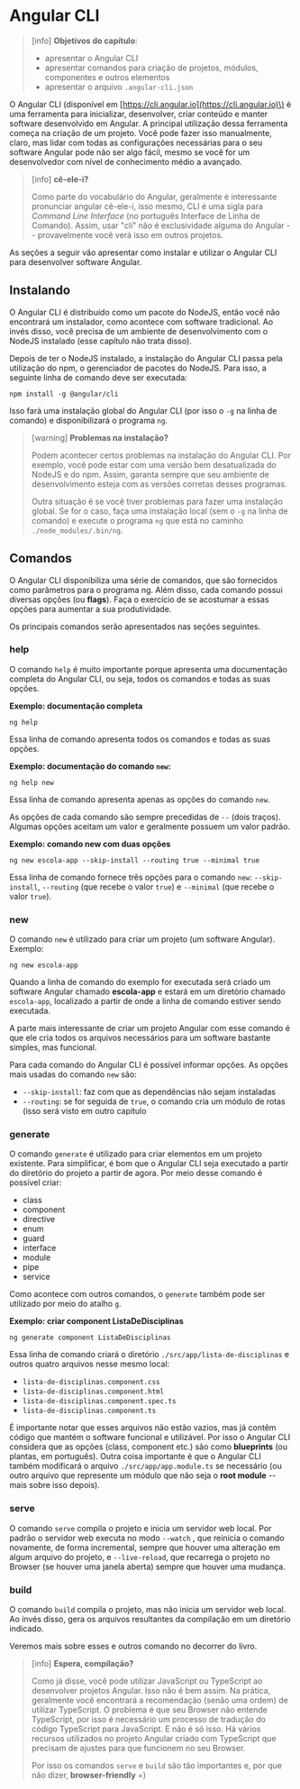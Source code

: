 # Angular CLI

> \[info\] **Objetivos do capítulo**:
>
> * apresentar o Angular CLI
> * apresentar comandos para criação de projetos, módulos, componentes e outros elementos
> * apresentar o arquivo `.angular-cli.json`

O Angular CLI \(disponível em [https://cli.angular.io](https://cli.angular.io)\) é uma ferramenta para inicializar, desenvolver, criar conteúdo e manter software desenvolvido em Angular. A principal utilização dessa ferramenta começa na criação de um projeto. Você pode fazer isso manualmente, claro, mas lidar com todas as configurações necessárias para o seu software Angular pode não ser algo fácil, mesmo se você for um desenvolvedor com nível de conhecimento médio a avançado.

> \[info\] **cê-ele-i?**
>
> Como parte do vocabulário do Angular, geralmente é interessante pronunciar angular cê-ele-i, isso mesmo, CLI é uma sigla para _Command Line Interface_ \(no português Interface de Linha de Comando\). Assim, usar "cli" não é exclusividade alguma do Angular -- provavelmente você verá isso em outros projetos.

As seções a seguir vão apresentar como instalar e utilizar o Angular CLI para desenvolver software Angular.

## Instalando

O Angular CLI é distribuído como um pacote do NodeJS, então você não encontrará um instalador, como acontece com software tradicional. Ao invés disso, você precisa de um ambiente de desenvolvimento com o NodeJS instalado \(esse capítulo não trata disso\).

Depois de ter o NodeJS instalado, a instalação do Angular CLI passa pela utilização do npm, o gerenciador de pacotes do NodeJS. Para isso, a seguinte linha de comando deve ser executada:

```
npm install -g @angular/cli
```

Isso fará uma instalação global do Angular CLI \(por isso o `-g` na linha de comando\) e disponibilizará o programa `ng`.

> \[warning\] **Problemas na instalação?**
>
> Podem acontecer certos problemas na instalação do Angular CLI. Por exemplo, você pode estar com uma versão bem desatualizada do NodeJS e do npm. Assim, garanta sempre que seu ambiente de desenvolvimento esteja com as versões corretas desses programas.
>
> Outra situação é se você tiver problemas para fazer uma instalação global. Se for o caso, faça uma instalação local \(sem o `-g` na linha de comando\) e execute o programa `ng` que está no caminho `./node_modules/.bin/ng`.

## Comandos

O Angular CLI disponibiliza uma série de comandos, que são fornecidos como parâmetros para o programa ng. Além disso, cada comando possui diversas opções \(ou **flags**\). Faça o exercício de se acostumar a essas opções para aumentar a sua produtividade.

Os principais comandos serão apresentados nas seções seguintes.

### help

O comando `help` é muito importante porque apresenta uma documentação completa do Angular CLI, ou seja, todos os comandos e todas as suas opções. 

**Exemplo: documentação completa**

```
ng help
```

Essa linha de comando apresenta todos os comandos e todas as suas opções. 

**Exemplo: documentação do comando `new`:**

```
ng help new
```

Essa linha de comando apresenta apenas as opções do comando `new`. 

As opções de cada comando são sempre precedidas de `--` \(dois traços\). Algumas opções aceitam um valor e geralmente possuem um valor padrão.

**Exemplo: comando new com duas opções**

```
ng new escola-app --skip-install --routing true --minimal true
```

Essa linha de comando fornece três opções para o comando `new`: `--skip-install`, `--routing` \(que recebe o valor `true`\) e `--minimal` \(que recebe o valor `true`\).

### new

O comando `new` é utilizado para criar um projeto \(um software Angular\). Exemplo:

```
ng new escola-app
```

Quando a linha de comando do exemplo for executada será criado um software Angular chamado **escola-app** e estará em um diretório chamado `escola-app`, localizado a partir de onde a linha de comando estiver sendo executada.

A parte mais interessante de criar um projeto Angular com esse comando é que ele cria todos os arquivos necessários para um software bastante simples, mas funcional.

Para cada comando do Angular CLI é possível informar opções. As opções mais usadas do comando `new` são:

* `--skip-install`: faz com que as dependências não sejam instaladas
* `--routing`:  se for seguida de `true`, o comando cria um módulo de rotas \(isso será visto em outro capítulo

### generate

O comando `generate` é utilizado para criar elementos em um projeto existente. Para simplificar, é bom que o Angular CLI seja executado a partir do diretório do projeto a partir de agora. Por meio desse comando é possível criar:

* class
* component
* directive
* enum
* guard
* interface
* module
* pipe
* service

Como acontece com outros comandos, o `generate` também pode ser utilizado por meio do atalho `g`.

**Exemplo: criar component ListaDeDisciplinas**

```
ng generate component ListaDeDisciplinas
```

Essa linha de comando criará o diretório `./src/app/lista-de-disciplinas` e outros quatro arquivos nesse mesmo local:

* `lista-de-disciplinas.component.css`
* `lista-de-disciplinas.component.html`
* `lista-de-disciplinas.component.spec.ts`
* `lista-de-disciplinas.component.ts`

É importante notar que esses arquivos não estão vazios, mas já contêm código que mantém o software funcional e utilizável. Por isso o Angular CLI considera que as opções \(class, component etc.\) são como **blueprints** \(ou plantas, em português\). Outra coisa importante é que o Angular CLI também modificará o arquivo `./src/app/app.module.ts` se necessário \(ou outro arquivo que represente um módulo que não seja o **root module** -- mais sobre isso depois\).

### serve

O comando `serve` compila o projeto e inicia um servidor web local. Por padrão o servidor web executa no modo `--watch` , que reinicia o comando novamente, de forma incremental, sempre que houver uma alteração em algum arquivo do projeto, e `--live-reload`, que recarrega o projeto no Browser \(se houver uma janela aberta\) sempre que houver uma mudança.

### build

O comando `build` compila o projeto, mas não inicia um servidor web local. Ao invés disso, gera os arquivos resultantes da compilação em um diretório indicado. 

Veremos mais sobre esses e outros comando no decorrer do livro. 

> \[info\] **Espera, compilação?**
>
> Como já disse, você pode utilizar JavaScript ou TypeScript ao desenvolver projetos Angular. Isso não é bem assim. Na prática, geralmente você encontrará a recomendação \(senão uma ordem\) de utilizar TypeScript. O problema é que seu Browser não entende TypeScript, por isso é necessário um processo de tradução do código TypeScript para JavaScript. E não é só isso. Há vários recursos utilizados no projeto Angular criado com TypeScript que precisam de ajustes para que funcionem no seu Browser.
>
> Por isso os comandos `serve` e `build` são tão importantes e, por que não dizer, **browser-friendly** =\)



